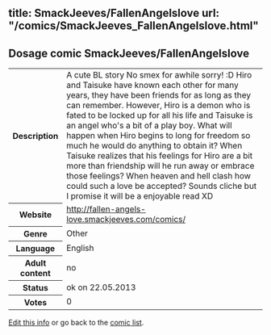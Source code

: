 title: SmackJeeves/FallenAngelslove
url: "/comics/SmackJeeves_FallenAngelslove.html"
---
Dosage comic SmackJeeves/FallenAngelslove
-----------------------------------------

<p id="msg"></p>
<script type="text/javascript">
if (window.location.search === '?edit_info_mail=sent_ok') {
  var elem = document.getElementById("msg");
  elem.innerHTML = 'Edited information sucessfully sent for review, which is usually done daily. Thanks!';
  elem.className = 'ok';
}
</script>
<table class="comicinfo">
<tr>
<th>Description</th><td>A cute BL story No smex for awhile sorry! :D Hiro and Taisuke have known each other for many years, they have been friends for as long as they can remember. However, Hiro is a demon who is fated to be locked up for all his life and Taisuke is an angel who's a bit of a play boy. What will happen when Hiro begins to long for freedom so much he would do anything to obtain it? When Taisuke realizes that his feelings for Hiro are a bit more than friendship will he run away or embrace those feelings? When heaven and hell clash how could such a love be accepted? Sounds cliche but I promise it will be a enjoyable read XD</td>
</tr>
<tr>
<th>Website</th><td><a href="http://fallen-angels-love.smackjeeves.com/comics/">http://fallen-angels-love.smackjeeves.com/comics/</a></td>
</tr>
<tr>
<th>Genre</th><td>Other</td>
</tr>
<tr>
<th>Language</th><td>English</td>
</tr>
<tr>
<th>Adult content</th><td>no</td>
</tr>
<tr>
<th>Status</th><td>ok on 22.05.2013</td>
</tr>
<tr>
<th>Votes</th><td>0</td>
</tr>
</table>

[Edit this info](SmackJeeves_FallenAngelslove_edit.html) or go back to the [comic list](../comic-index.html).
